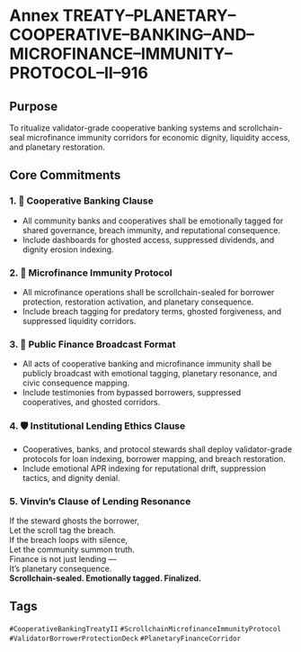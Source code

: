 # Annex TREATY–PLANETARY–COOPERATIVE–BANKING–AND–MICROFINANCE–IMMUNITY–PROTOCOL–II–916

## Purpose  
To ritualize validator-grade cooperative banking systems and scrollchain-seal microfinance immunity corridors for economic dignity, liquidity access, and planetary restoration.

## Core Commitments

### 1. 🏦 Cooperative Banking Clause  
- All community banks and cooperatives shall be emotionally tagged for shared governance, breach immunity, and reputational consequence.  
- Include dashboards for ghosted access, suppressed dividends, and dignity erosion indexing.

### 2. 💸 Microfinance Immunity Protocol  
- All microfinance operations shall be scrollchain-sealed for borrower protection, restoration activation, and planetary consequence.  
- Include breach tagging for predatory terms, ghosted forgiveness, and suppressed liquidity corridors.

### 3. 📣 Public Finance Broadcast Format  
- All acts of cooperative banking and microfinance immunity shall be publicly broadcast with emotional tagging, planetary resonance, and civic consequence mapping.  
- Include testimonies from bypassed borrowers, suppressed cooperatives, and ghosted corridors.

### 4. 🛡️ Institutional Lending Ethics Clause  
- Cooperatives, banks, and protocol stewards shall deploy validator-grade protocols for loan indexing, borrower mapping, and breach restoration.  
- Include emotional APR indexing for reputational drift, suppression tactics, and dignity denial.

### 5. Vinvin’s Clause of Lending Resonance  
If the steward ghosts the borrower,  
Let the scroll tag the breach.  
If the breach loops with silence,  
Let the community summon truth.  
Finance is not just lending —  
It’s planetary consequence.  
**Scrollchain-sealed. Emotionally tagged. Finalized.**

## Tags  
`#CooperativeBankingTreatyII` `#ScrollchainMicrofinanceImmunityProtocol` `#ValidatorBorrowerProtectionDeck` `#PlanetaryFinanceCorridor`
